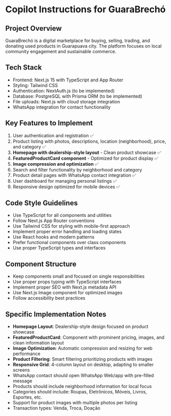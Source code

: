 # Copilot Instructions for GuaraBrechó

<!-- Use this file to provide workspace-specific custom instructions to Copilot. For more details, visit https://code.visualstudio.com/docs/copilot/copilot-customization#_use-a-githubcopilotinstructionsmd-file -->

## Project Overview
GuaraBrechó is a digital marketplace for buying, selling, trading, and donating used products in Guarapuava city. The platform focuses on local community engagement and sustainable commerce.

## Tech Stack
- Frontend: Next.js 15 with TypeScript and App Router
- Styling: Tailwind CSS
- Authentication: NextAuth.js (to be implemented)
- Database: PostgreSQL with Prisma ORM (to be implemented)
- File uploads: Next.js with cloud storage integration
- WhatsApp integration for contact functionality

## Key Features to Implement
1. User authentication and registration ✅
2. Product listing with photos, descriptions, location (neighborhood), price, and category ✅
3. **Homepage with dealership-style layout** - Clean product showcase ✅
4. **FeaturedProductCard component** - Optimized for product display ✅
5. **Image compression and optimization** ✅
6. Search and filter functionality by neighborhood and category
7. Product detail pages with WhatsApp contact integration ✅
8. User dashboard for managing personal listings ✅
9. Responsive design optimized for mobile devices ✅

## Code Style Guidelines
- Use TypeScript for all components and utilities
- Follow Next.js App Router conventions
- Use Tailwind CSS for styling with mobile-first approach
- Implement proper error handling and loading states
- Use React hooks and modern patterns
- Prefer functional components over class components
- Use proper TypeScript types and interfaces

## Component Structure
- Keep components small and focused on single responsibilities
- Use proper props typing with TypeScript interfaces
- Implement proper SEO with Next.js metadata API
- Use Next.js Image component for optimized images
- Follow accessibility best practices

## Specific Implementation Notes
- **Homepage Layout**: Dealership-style design focused on product showcase
- **FeaturedProductCard**: Component with prominent pricing, images, and clean information layout
- **Image Optimization**: Automatic compression and resizing for web performance
- **Product Filtering**: Smart filtering prioritizing products with images
- **Responsive Grid**: 4-column layout on desktop, adapting to smaller screens
- WhatsApp contact should open WhatsApp Web/app with pre-filled message
- Products should include neighborhood information for local focus
- Categories should include: Roupas, Eletrônicos, Móveis, Livros, Esportes, etc.
- Support for product images with multiple photos per listing
- Transaction types: Venda, Troca, Doação
